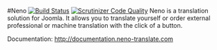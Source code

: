#Neno [![Build Status](https://travis-ci.org/Jensen-Technologies/neno.svg?branch=master)](https://travis-ci.org/Jensen-Technologies/neno)
[![Scrutinizer Code Quality](https://scrutinizer-ci.com/g/Jensen-Technologies/neno/badges/quality-score.png?b=master)](https://scrutinizer-ci.com/g/Jensen-Technologies/neno/?branch=master)
Neno is a translation solution for Joomla. It allows you to translate yourself or order external professional or machine translation with the click of a button.

Documentation: http://documentation.neno-translate.com